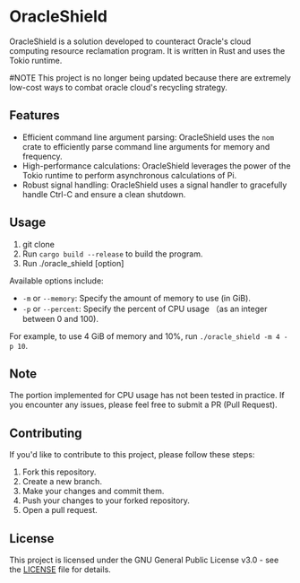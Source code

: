 # OracleShield

OracleShield is a solution developed to counteract Oracle's cloud computing resource reclamation program. It is written in Rust and uses the Tokio runtime.

#NOTE
This project is no longer being updated because there are extremely low-cost ways to combat oracle cloud's recycling strategy.

## Features

- Efficient command line argument parsing: OracleShield uses the `nom` crate to efficiently parse command line arguments for memory and frequency.
- High-performance calculations: OracleShield leverages the power of the Tokio runtime to perform asynchronous calculations of Pi.
- Robust signal handling: OracleShield uses a signal handler to gracefully handle Ctrl-C and ensure a clean shutdown.

## Usage

1. git clone
2. Run `cargo build --release` to build the program.
3. Run ./oracle_shield [option]

Available options include:

- `-m` or `--memory`: Specify the amount of memory to use (in GiB).
- `-p` or `--percent`: Specify the percent of CPU usage （as an integer between 0 and 100).

For example, to use 4 GiB of memory and 10%, run `./oracle_shield -m 4 -p 10`.

## Note

The portion implemented for CPU usage has not been tested in practice. If you encounter any issues, please feel free to submit a PR (Pull Request).

## Contributing

If you'd like to contribute to this project, please follow these steps:

1. Fork this repository.
2. Create a new branch.
3. Make your changes and commit them.
4. Push your changes to your forked repository.
5. Open a pull request.

## License

This project is licensed under the GNU General Public License v3.0 - see the [LICENSE](./LICENSE) file for details.
